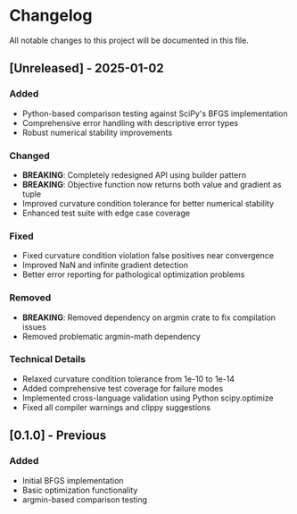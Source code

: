 # Changelog

All notable changes to this project will be documented in this file.

## [Unreleased] - 2025-01-02

### Added
- Python-based comparison testing against SciPy's BFGS implementation
- Comprehensive error handling with descriptive error types
- Robust numerical stability improvements

### Changed
- **BREAKING**: Completely redesigned API using builder pattern
- **BREAKING**: Objective function now returns both value and gradient as tuple
- Improved curvature condition tolerance for better numerical stability
- Enhanced test suite with edge case coverage

### Fixed
- Fixed curvature condition violation false positives near convergence
- Improved NaN and infinite gradient detection
- Better error reporting for pathological optimization problems

### Removed
- **BREAKING**: Removed dependency on argmin crate to fix compilation issues
- Removed problematic argmin-math dependency

### Technical Details
- Relaxed curvature condition tolerance from 1e-10 to 1e-14
- Added comprehensive test coverage for failure modes
- Implemented cross-language validation using Python scipy.optimize
- Fixed all compiler warnings and clippy suggestions

## [0.1.0] - Previous

### Added
- Initial BFGS implementation
- Basic optimization functionality
- argmin-based comparison testing
